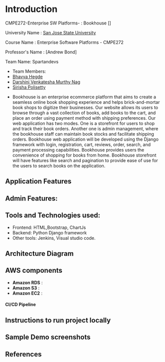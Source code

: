 # Introduction

 CMPE272-Enterprise SW Platforms-  : Bookhouse []

University Name : [San Jose State University](https://www.sjsu.edu/)

Course Name : Enterprise Software Platforms - CMPE272

Professor's Name : [Andrew Bond]

Team Name: Spartandevs

- Team Members:
- [Bhavya Hegde](www.linkedin.com/in/bhavya-hegde-145b9b123)
- [Darshini Venkatesha Murthy Nag](https://www.linkedin.com/in/darshini-venkatesha-murthy-nag-90052756/)
- [Sirisha Polisetty](https://www.linkedin.com/in/sirishapolisetty/)

* Bookhouse is an enterprise ecommerce platform that aims to create a seamless online book shopping experience and helps brick-and-mortar book shops to digitize their businesses. Our website allows its users to browse through a vast collection of books, add books to the cart, and place an order using  payment method with shipping preferences. Our web application has two modes. One is a storefront for users to shop and track their book orders. Another one is admin management, where the bookhouse staff can maintain book stocks and facilitate shipping orders. Bookhouse web application will be developed using the Django framework with login, registration, cart, reviews, order, search, and payment processing capabilities. Bookhouse provides users the convenience of shopping for books from home. Bookhouse storefront will have features like search and pagination to provide ease of use for the  users to search books on the application. 

## Application Features
## Admin Features:

## Tools and Technologies used:
* Frontend: HTML,Bootstrap, ChartJs
* Backend: Python Django framework
* Other tools: Jenkins, Visual studio code.
  
## Architecture Diagram
## AWS components
* **Amazon RDS** : 
* **Amazon S3** : 
* **Amazon EC2** : 
#### CI/CD Pipeline


## Instructions to run project locally


## Sample Demo screenshots


## References

